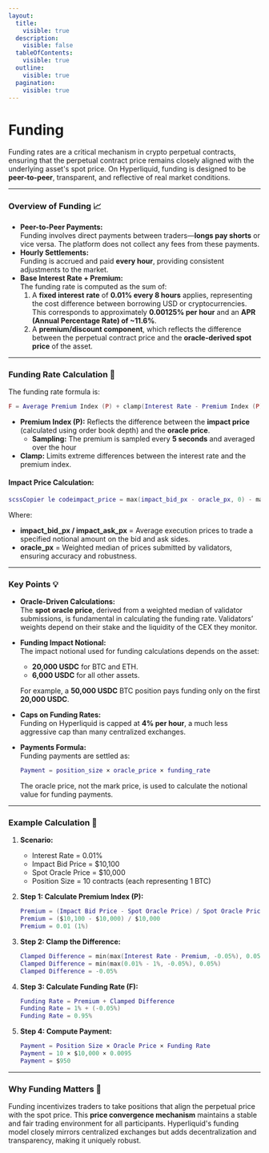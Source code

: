 ```yaml
---
layout:
  title:
    visible: true
  description:
    visible: false
  tableOfContents:
    visible: true
  outline:
    visible: true
  pagination:
    visible: true
---
```


# Funding

Funding rates are a critical mechanism in crypto perpetual contracts, ensuring that the perpetual contract price remains closely aligned with the underlying asset's spot price. On Hyperliquid, funding is designed to be **peer-to-peer**, transparent, and reflective of real market conditions.

***

### **Overview of Funding** 📈

* **Peer-to-Peer Payments:**\
  Funding involves direct payments between traders—**longs pay shorts** or vice versa. The platform does not collect any fees from these payments.
* **Hourly Settlements:**\
  Funding is accrued and paid **every hour**, providing consistent adjustments to the market.
* **Base Interest Rate + Premium:**\
  The funding rate is computed as the sum of:
  1. A **fixed interest** **rate** of **0.01% every 8 hours** applies, representing the cost difference between borrowing USD or cryptocurrencies. This corresponds to approximately **0.00125% per hour** and an **APR (Annual Percentage Rate) of \~11.6%**.
  2. A **premium/discount component**, which reflects the difference between the perpetual contract price and the **oracle-derived spot price** of the asset.

***

### **Funding Rate Calculation** 🧮

The funding rate formula is:

```lua
F = Average Premium Index (P) + clamp(Interest Rate - Premium Index (P), -0.0005, 0.0005)
```

* **Premium Index (P):** Reflects the difference between the **impact price** (calculated using order book depth) and the **oracle price**.
  * **Sampling:** The premium is sampled every **5 seconds** and averaged over the hour
* **Clamp:** Limits extreme differences between the interest rate and the premium index.

#### **Impact Price Calculation:**

```lua
scssCopier le codeimpact_price = max(impact_bid_px - oracle_px, 0) - max(oracle_px - impact_ask_px, 0)
```

Where:

* **impact\_bid\_px / impact\_ask\_px** = Average execution prices to trade a specified notional amount on the bid and ask sides.
* **oracle\_px** = Weighted median of prices submitted by validators, ensuring accuracy and robustness.

***

### **Key Points** 💡

* **Oracle-Driven Calculations:**\
  The **spot oracle price**, derived from a weighted median of validator submissions, is fundamental in calculating the funding rate. Validators’ weights depend on their stake and the liquidity of the CEX they monitor.
*   **Funding Impact Notional:**\
    The impact notional used for funding calculations depends on the asset:

    * **20,000 USDC** for BTC and ETH.
    * **6,000 USDC** for all other assets.

    For example, a **50,000 USDC** BTC position pays funding only on the first **20,000 USDC**.
* **Caps on Funding Rates:**\
  Funding on Hyperliquid is capped at **4% per hour**, a much less aggressive cap than many centralized exchanges.
*   **Payments Formula:**\
    Funding payments are settled as:

    ```lua
    Payment = position_size × oracle_price × funding_rate
    ```

    The oracle price, not the mark price, is used to calculate the notional value for funding payments.

***

### **Example Calculation** 📝

1. **Scenario:**
   * Interest Rate = 0.01%
   * Impact Bid Price = $10,100
   * Spot Oracle Price = $10,000
   * Position Size = 10 contracts (each representing 1 BTC)
2.  **Step 1: Calculate Premium Index (P):**

    ```lua
    Premium = (Impact Bid Price - Spot Oracle Price) / Spot Oracle Price
    Premium = ($10,100 - $10,000) / $10,000
    Premium = 0.01 (1%)
    ```
3.  **Step 2: Clamp the Difference:**

    ```lua
    Clamped Difference = min(max(Interest Rate - Premium, -0.05%), 0.05%)
    Clamped Difference = min(max(0.01% - 1%, -0.05%), 0.05%)
    Clamped Difference = -0.05%
    ```
4.  **Step 3: Calculate Funding Rate (F):**

    ```lua
    Funding Rate = Premium + Clamped Difference
    Funding Rate = 1% + (-0.05%)
    Funding Rate = 0.95%
    ```
5.  **Step 4: Compute Payment:**

    ```lua
    Payment = Position Size × Oracle Price × Funding Rate
    Payment = 10 × $10,000 × 0.0095
    Payment = $950
    ```

***

### **Why Funding Matters** 🔗

Funding incentivizes traders to take positions that align the perpetual price with the spot price. This **price convergence mechanism** maintains a stable and fair trading environment for all participants. Hyperliquid's funding model closely mirrors centralized exchanges but adds decentralization and transparency, making it uniquely robust.
